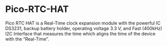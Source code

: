 # Pico-RTC-HAT
Pico RTC HAT is a Real-Time clock expansion module with the powerful IC DS3231, backup battery holder, operating voltage 3.3 V, and Fast (400kHz) I2C Interface that measures the time which aligns the time of the device with the “Real-Time”.
